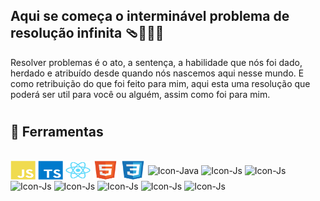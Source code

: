 <!--
**CristianLeit/CristianLeit** is a ✨ _special_ ✨ repository because its `README.md` (this file) appears on your GitHub profile.

Here are some ideas to get you started:

- 🔭 I’m currently working on ...
- 🌱 I’m currently learning ...
- 👯 I’m looking to collaborate on ...
- 🤔 I’m looking for help with ...
- 💬 Ask me about ...
- 📫 How to reach me: ...
- 😄 Pronouns: ...
- ⚡ Fun fact: ...
-->
## Aqui se começa o interminável problema de resolução infinita 🩴🥾👞👟

Resolver problemas é o ato, a sentença, a habilidade que nós foi dado, herdado e atribuído desde quando nós nascemos aqui nesse mundo. E como retribuição do que foi feito para mim, aqui esta uma resolução que poderá ser util para você ou alguém, assim como foi para mim.

#

## 📖 Ferramentas

<div style="display: inline_block"><br>
  <img align="center" alt="Icon-Js" height="30" width="40" src="https://raw.githubusercontent.com/devicons/devicon/master/icons/javascript/javascript-plain.svg">
  <img align="center" alt="Icon-Ts" height="30" width="40" src="https://raw.githubusercontent.com/devicons/devicon/master/icons/typescript/typescript-plain.svg">
  <img align="center" alt="Icon-React" height="30" width="40" src="https://raw.githubusercontent.com/devicons/devicon/master/icons/react/react-original.svg">
  <img align="center" alt="Icon-HTML" height="30" width="40" src="https://raw.githubusercontent.com/devicons/devicon/master/icons/html5/html5-original.svg">
  <img align="center" alt="Icon-CSS" height="30" width="40" src="https://raw.githubusercontent.com/devicons/devicon/master/icons/css3/css3-original.svg">
  <img align="center" alt="Icon-Java" height="30" width="40"  src="https://cdn.jsdelivr.net/gh/devicons/devicon/icons/java/java-original.svg" />
  <img align="center" alt="Icon-Js" height="30" width="40" src="https://cdn.jsdelivr.net/gh/devicons/devicon/icons/jquery/jquery-original-wordmark.svg" />
  <img align="center" alt="Icon-Js" height="30" width="40" src="https://cdn.jsdelivr.net/gh/devicons/devicon/icons/nodejs/nodejs-original.svg" />
<img align="center" alt="Icon-Js" height="30" width="40" 
src="https://cdn.jsdelivr.net/gh/devicons/devicon/icons/r/r-original.svg" />
<img align="center" alt="Icon-Js" height="30" width="40" 
src="https://cdn.jsdelivr.net/gh/devicons/devicon/icons/vuejs/vuejs-original-wordmark.svg" />
  <img align="center" alt="Icon-Js" height="30" width="40" 
       src="https://cdn.jsdelivr.net/gh/devicons/devicon/icons/mongodb/mongodb-original-wordmark.svg" />
<img align="center" alt="Icon-Js" height="30" width="40" 
     src="https://cdn.jsdelivr.net/gh/devicons/devicon/icons/mysql/mysql-original.svg" />
  <img align="center" alt="Icon-Js" height="30" width="40" 
       src="https://cdn.jsdelivr.net/gh/devicons/devicon/icons/sass/sass-original.svg" />


  
 <!-- 

## 📖  minhas ambições
<img src="https://cdn.jsdelivr.net/gh/devicons/devicon/icons/behance/behance-original.svg" />
<img src="https://cdn.jsdelivr.net/gh/devicons/devicon/icons/figma/figma-original.svg" />
<img src="https://cdn.jsdelivr.net/gh/devicons/devicon/icons/illustrator/illustrator-plain.svg" />
<img src="https://cdn.jsdelivr.net/gh/devicons/devicon/icons/photoshop/photoshop-plain.svg" />
<img src="https://cdn.jsdelivr.net/gh/devicons/devicon/icons/premierepro/premierepro-plain.svg" />
<img src="https://cdn.jsdelivr.net/gh/devicons/devicon/icons/aftereffects/aftereffects-original.svg" />
-->
   </div>

